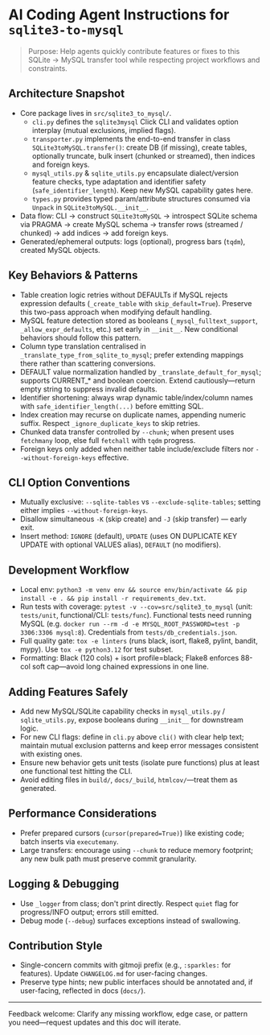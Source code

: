 # AI Coding Agent Instructions for `sqlite3-to-mysql`

> Purpose: Help agents quickly contribute features or fixes to this SQLite → MySQL transfer tool while respecting project workflows and constraints.

## Architecture Snapshot
- Core package lives in `src/sqlite3_to_mysql/`.
  - `cli.py` defines the `sqlite3mysql` Click CLI and validates option interplay (mutual exclusions, implied flags).
  - `transporter.py` implements the end-to-end transfer in class `SQLite3toMySQL.transfer()`: create DB (if missing), create tables, optionally truncate, bulk insert (chunked or streamed), then indices and foreign keys.
  - `mysql_utils.py` & `sqlite_utils.py` encapsulate dialect/version feature checks, type adaptation and identifier safety (`safe_identifier_length`). Keep new MySQL capability gates here.
  - `types.py` provides typed param/attribute structures consumed via `Unpack` in `SQLite3toMySQL.__init__`.
- Data flow: CLI → construct `SQLite3toMySQL` → introspect SQLite schema via PRAGMA → create MySQL schema → transfer rows (streamed / chunked) → add indices → add foreign keys.
- Generated/ephemeral outputs: logs (optional), progress bars (`tqdm`), created MySQL objects.

## Key Behaviors & Patterns
- Table creation logic retries without DEFAULTs if MySQL rejects expression defaults (`_create_table` with `skip_default=True`). Preserve this two-pass approach when modifying default handling.
- MySQL feature detection stored as booleans (`_mysql_fulltext_support`, `_allow_expr_defaults`, etc.) set early in `__init__`. New conditional behaviors should follow this pattern.
- Column type translation centralised in `_translate_type_from_sqlite_to_mysql`; prefer extending mappings there rather than scattering conversions.
- DEFAULT value normalization handled by `_translate_default_for_mysql`; supports CURRENT_* and boolean coercion. Extend cautiously—return empty string to suppress invalid defaults.
- Identifier shortening: always wrap dynamic table/index/column names with `safe_identifier_length(...)` before emitting SQL.
- Index creation may recurse on duplicate names, appending numeric suffix. Respect `_ignore_duplicate_keys` to skip retries.
- Chunked data transfer controlled by `--chunk`; when present uses `fetchmany` loop, else full `fetchall` with `tqdm` progress.
- Foreign keys only added when neither table include/exclude filters nor `--without-foreign-keys` effective.

## CLI Option Conventions
- Mutually exclusive: `--sqlite-tables` vs `--exclude-sqlite-tables`; setting either implies `--without-foreign-keys`.
- Disallow simultaneous `-K` (skip create) and `-J` (skip transfer) — early exit.
- Insert method: `IGNORE` (default), `UPDATE` (uses ON DUPLICATE KEY UPDATE with optional VALUES alias), `DEFAULT` (no modifiers).

## Development Workflow
- Local env: `python3 -m venv env && source env/bin/activate && pip install -e . && pip install -r requirements_dev.txt`.
- Run tests with coverage: `pytest -v --cov=src/sqlite3_to_mysql` (unit: `tests/unit`, functional/CLI: `tests/func`). Functional tests need running MySQL (e.g. `docker run --rm -d -e MYSQL_ROOT_PASSWORD=test -p 3306:3306 mysql:8`). Credentials from `tests/db_credentials.json`.
- Full quality gate: `tox -e linters` (runs black, isort, flake8, pylint, bandit, mypy). Use `tox -e python3.12` for test subset.
- Formatting: Black (120 cols) + isort profile=black; Flake8 enforces 88-col soft cap—avoid long chained expressions in one line.

## Adding Features Safely
- Add new MySQL/SQLite capability checks in `mysql_utils.py` / `sqlite_utils.py`, expose booleans during `__init__` for downstream logic.
- For new CLI flags: define in `cli.py` above `cli()` with clear help text; maintain mutual exclusion patterns and keep error messages consistent with existing ones.
- Ensure new behavior gets unit tests (isolate pure functions) plus at least one functional test hitting the CLI.
- Avoid editing files in `build/`, `docs/_build`, `htmlcov/`—treat them as generated.

## Performance Considerations
- Prefer prepared cursors (`cursor(prepared=True)`) like existing code; batch inserts via `executemany`.
- Large transfers: encourage using `--chunk` to reduce memory footprint; any new bulk path must preserve commit granularity.

## Logging & Debugging
- Use `_logger` from class; don't print directly. Respect `quiet` flag for progress/INFO output; errors still emitted.
- Debug mode (`--debug`) surfaces exceptions instead of swallowing.

## Contribution Style
- Single-concern commits with gitmoji prefix (e.g., `:sparkles:` for features). Update `CHANGELOG.md` for user-facing changes.
- Preserve type hints; new public interfaces should be annotated and, if user-facing, reflected in docs (`docs/`).

---
Feedback welcome: Clarify any missing workflow, edge case, or pattern you need—request updates and this doc will iterate.
